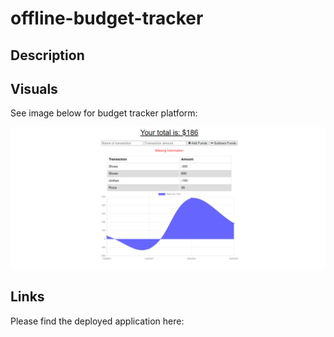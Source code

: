 # offline-budget-tracker

## Description

## Visuals

See image below for budget tracker platform:

![The final webpage should appear from this image](./public/images/webpage-example.PNG)

## Links

Please find the deployed application here:
